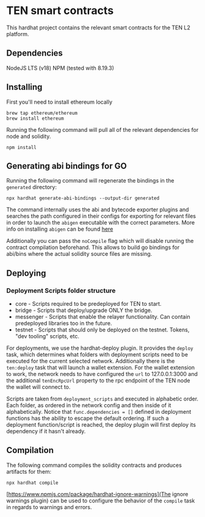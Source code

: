 # TEN smart contracts

This hardhat project contains the relevant smart contracts for the TEN L2 platform.

## Dependencies

NodeJS LTS (v18)
NPM (tested with 8.19.3)

## Installing

First you'll need to install ethereum locally

```shell
brew tap ethereum/ethereum
brew install ethereum
```

Running the following command will pull all of the relevant dependencies for node and solidity.

```shell
npm install
``` 

## Generating abi bindings for GO

Running the following command will regenerate the bindings in the `generated` directory:

```shell
npx hardhat generate-abi-bindings --output-dir generated
```

The command internally uses the abi and bytecode exporter plugins and searches the path configured in their configs for exporting for relevant files in order to launch the `abigen` executable with the correct parameters. More info on installing `abigen` can be found [here](https://geth.ethereum.org/docs/dapp/abigen)


Additionally you can pass the `noCompile` flag which will disable running the contract compilation beforehand. This allows to build go bindings for abi/bins where the actual solidity source files are missing.

## Deploying

### Deployment Scripts folder structure

 * core - Scripts required to be predeployed for TEN to start.
 * bridge - Scripts that deploy/upgrade ONLY the bridge.
 * messenger - Scripts that enable the relayer functionality. Can contain predeployed libraries too in the future.
 * testnet - Scripts that should only be deployed on the testnet. Tokens, "dev tooling" scripts, etc.

For deployments, we use the hardhat-deploy plugin. It provides the `deploy` task, which determines what folders with deployment scripts need to be executed for the current selected network. Additionally there is the `ten:deploy` task that will launch a wallet extension.
For the wallet extension to work, the network needs to have configured the `url` to 127.0.0.1:3000 and the additional `tenEncRpcUrl` property to the rpc endpoint of the TEN node the wallet will connect to.

Scripts are taken from `deployment_scripts` and executed in alphabetic order. Each folder, as ordered in the network config and then inside of it alphabetically. Notice that `func.dependencies = []` defined in deployment functions has the ability to escape the default ordering. If such a deployment function/script is reached, the deploy plugin will first deploy its dependency if it hasn't already.

## Compilation

The following command compiles the solidity contracts and produces artifacts for them:

```shell
npx hardhat compile
```

[https://www.npmjs.com/package/hardhat-ignore-warnings](The ignore warnings plugin) can be used to configure the behavior of the `compile` task in regards to warnings and errors.
